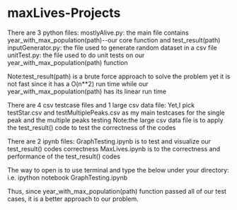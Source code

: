 # maxLives-Projects

There are 3 python files:
mostlyAlive.py: the main file contains year_with_max_population(path)--our core function and test_result(path) 
inputGenerator.py: the file used to generate random dataset in a csv file
unitTest.py: the file used to do unit tests on our year_with_max_population(path) function

Note:test_result(path) is a brute force approach to solve the problem yet it is not fast since it has 
    a O(n**2) run time while our year_with_max_population(path) has its linear run time
    
There are 4 csv testcase files and 1 large csv data file:
Yet,I pick testStar.csv and testMultiplePeaks.csv as my main testcases 
for the single peak and the multiple peaks testing 
Note:the large csv data file is to apply the test_result() code to test the correctness of the codes

There are 2 ipynb files:
GraphTesting.ipynb is to test and visualize our test_result() codes correctness
MaxLives.ipynb is to the correctness and performance of the test_result() codes

The way to open is to use terminal and type the below under your directory:
i.e.
ipython notebook GraphTesting.ipynb

Thus, since year_with_max_population(path) function passed all of our test cases, it is a better approach to 
our problem.




